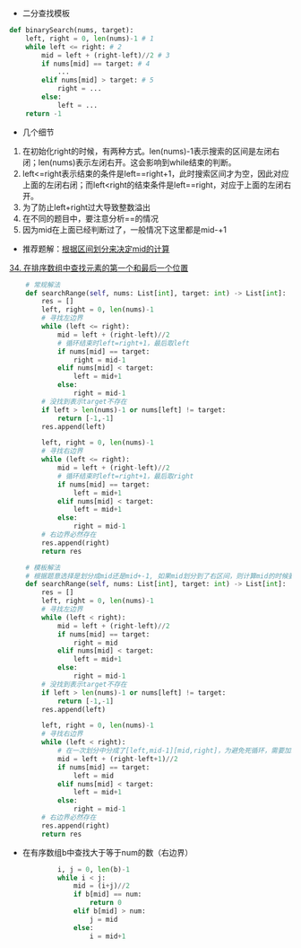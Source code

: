 * 二分查找模板
```python
def binarySearch(nums, target):
    left, right = 0, len(nums)-1 # 1
    while left <= right: # 2
        mid = left + (right-left)//2 # 3
        if nums[mid] == target: # 4
            ...
        elif nums[mid] > target: # 5
            right = ...
        else:
            left = ...
    return -1
```
* 几个细节
1. 在初始化right的时候，有两种方式。len(nums)-1表示搜索的区间是左闭右闭；len(nums)表示左闭右开。这会影响到while结束的判断。
2. left<=right表示结束的条件是left==right+1，此时搜索区间才为空，因此对应上面的左闭右闭；而left<right的结束条件是left==right，对应于上面的左闭右开。
3. 为了防止left+right过大导致整数溢出
4. 在不同的题目中，要注意分析==的情况
5. 因为mid在上面已经判断过了，一般情况下这里都是mid-+1

* 推荐题解：[根据区间划分来决定mid的计算](https://leetcode-cn.com/problems/search-insert-position/solution/te-bie-hao-yong-de-er-fen-cha-fa-fa-mo-ban-python-/)

[34. 在排序数组中查找元素的第一个和最后一个位置](https://leetcode-cn.com/problems/find-first-and-last-position-of-element-in-sorted-array/)
```python
    # 常规解法
    def searchRange(self, nums: List[int], target: int) -> List[int]:
        res = []
        left, right = 0, len(nums)-1
        # 寻找左边界
        while (left <= right):
            mid = left + (right-left)//2
            # 循环结束时left=right+1，最后取left
            if nums[mid] == target:
                right = mid-1
            elif nums[mid] < target:
                left = mid+1
            else:
                right = mid-1
        # 没找到表示target不存在
        if left > len(nums)-1 or nums[left] != target:
            return [-1,-1]
        res.append(left)

        left, right = 0, len(nums)-1
        # 寻找右边界
        while (left <= right):
            mid = left + (right-left)//2
            # 循环结束时left=right+1，最后取right
            if nums[mid] == target:
                left = mid+1
            elif nums[mid] < target:
                left = mid+1
            else:
                right = mid-1
        # 右边界必然存在
        res.append(right)
        return res
```

```python
    # 模板解法
    # 根据题意选择是划分成mid还是mid+-1, 如果mid划分到了右区间，则计算mid的时候要+1
    def searchRange(self, nums: List[int], target: int) -> List[int]:
        res = []
        left, right = 0, len(nums)-1
        # 寻找左边界
        while (left < right):
            mid = left + (right-left)//2
            if nums[mid] == target:
                right = mid
            elif nums[mid] < target:
                left = mid+1
            else:
                right = mid-1
        # 没找到表示target不存在
        if left > len(nums)-1 or nums[left] != target:
            return [-1,-1]
        res.append(left)

        left, right = 0, len(nums)-1
        # 寻找右边界
        while (left < right):
            # 在一次划分中分成了[left,mid-1][mid,right]，为避免死循环，需要加1
            mid = left + (right-left+1)//2
            if nums[mid] == target:
                left = mid
            elif nums[mid] < target:
                left = mid+1
            else:
                right = mid-1
        # 右边界必然存在
        res.append(right)
        return res
```

* 在有序数组b中查找大于等于num的数（右边界）
```python
            i, j = 0, len(b)-1
            while i < j:
                mid = (i+j)//2
                if b[mid] == num:
                    return 0
                elif b[mid] > num:
                    j = mid
                else:
                    i = mid+1
```
